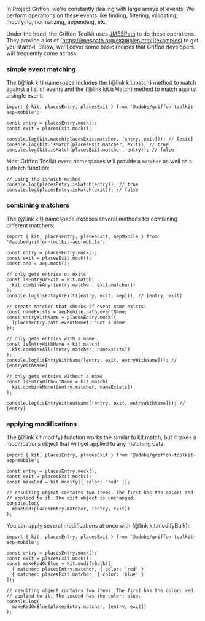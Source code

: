 In Project Griffon, we're constantly dealing with large arrays of events. We perform operations on these events like finding, filtering, validating, modifying, normalizing, appending, etc.

Under the hood, the Griffon Toolkit uses [JMESPath](https://jmespath.org/specification.html) to do these operations. They provide a lot of [https://jmespath.org/examples.html](examples) to get you started. Below, we'll cover some basic recipes that Griffon developers will frequently come across.

### simple event matching

The {@link kit} namespace includes the {@link kit.match} method to match against a list of events and the {@link kit.isMatch} method to match against a single event:

```
import { kit, placesEntry, placesExit } from '@adobe/griffon-toolkit-aep-mobile';

const entry = placesEntry.mock();
const exit = placesExit.mock();

console.log(kit.match(placesExit.matcher, [entry, exit])); // [exit]
console.log(kit.isMatch(placesExit.matcher, exit)); // true
console.log(kit.isMatch(placesExit.matcher, entry)); // false
```

Most Griffon Toolkit event namespaces will provide a `matcher` as well as a `isMatch` function:

```
// using the isMatch method
console.log(placesEntry.isMatch(entry)); // true
console.log(placesEntry.isMatch(exit)); // false
```

### combining matchers
The {@link kit} namespace exposes several methods for combining different matchers.

```
import { kit, placesEntry, placesExit, aepMobile } from '@adobe/griffon-toolkit-aep-mobile';

const entry = placesEntry.mock();
const exit = placesExit.mock();
const aep = aep.mock();

// only gets entries or exits
const isEntryOrExit = kit.match(
  kit.combineAny([entry.matcher, exit.matcher])
);
console.log(isEntryOrExit([entry, exit, aep])); // [entry, exit]

// create matcher that checks if event name exists:
const nameExists = aepMobile.path.eventName;
const entryWithName = placesEntry.mock({
  [placesEntry.path.eventName]: 'Got a name'
});

// only gets entries with a name
const isEntryWithName = kit.match(
  kit.combineAll([entry.matcher, nameExists])
);
console.log(isEntryWithName([entry, exit, entryWithName])); // [entryWithName]

// only gets entries without a name
const isEntryWithoutName = kit.match(
  kit.combineNone([entry.matcher, nameExists])
);

console.log(isEntryWithoutName([entry, exit, entryWithName])); // [entry]
```

### applying modifications

The {@link kit.modify} function works the similar to kit.match, but it takes a modifications object that will get applied to any matching data.

```
import { kit, placesEntry, placesExit } from '@adobe/griffon-toolkit-aep-mobile';

const entry = placesEntry.mock();
const exit = placesExit.mock();
const makeRed = kit.modify({ color: 'red' });

// resulting object contains two items. The first has the color: red
// applied to it. The exit object is unchanged.
console.log(
  makeRed(placesEntry.matcher, [entry, exit])
);
```

You can apply several modifications at once with {@link kit.modifyBulk}:

```
import { kit, placesEntry, placesExit } from '@adobe/griffon-toolkit-aep-mobile';

const entry = placesEntry.mock();
const exit = placesExit.mock();
const makeRedOrBlue = kit.modifyBulk([
  { matcher: placesEntry.matcher, { color: 'red' },
  { matcher: placesExit.matcher, { color: 'blue' }
]);

// resulting object contains two items. The first has the color: red
// applied to it. The second has the color: blue.
console.log(
  makeRedOrBlue(placesEntry.matcher, [entry, exit])
);
```
